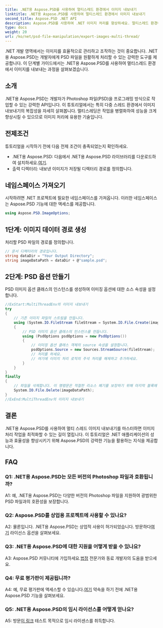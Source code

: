 ```yaml
---
title: .NET용 Aspose.PSD를 사용하여 멀티스레드 환경에서 이미지 내보내기
linktitle: .NET용 Aspose.PSD를 사용하여 멀티스레드 환경에서 이미지 내보내기
second_title: Aspose.PSD .NET API
description: Aspose.PSD를 사용하여 .NET 이미지 처리를 향상하세요. 멀티스레드 환경에서 이미지를 내보냅니다. 손쉽게 성능과 효율성을 향상하세요.
type: docs
weight: 20
url: /ko/net/psd-file-manipulation/export-images-multi-thread/
---
```

.NET 개발 영역에서는 이미지를 효율적으로 관리하고 조작하는 것이 중요합니다. .NET용 Aspose.PSD는 개발자에게 PSD 파일을 원활하게 처리할 수 있는 강력한 도구를 제공합니다. 이 단계별 가이드에서는 .NET용 Aspose.PSD를 사용하여 멀티스레드 환경에서 이미지를 내보내는 과정을 살펴보겠습니다.
## 소개
.NET용 Aspose.PSD는 개발자가 Photoshop 파일(PSD)을 프로그래밍 방식으로 작업할 수 있는 강력한 API입니다. 이 튜토리얼에서는 특히 다중 스레드 환경에서 이미지 내보내기의 복잡성을 자세히 살펴봅니다. 멀티스레딩은 작업을 병렬화하여 성능을 크게 향상시킬 수 있으므로 이미지 처리에 유용한 기술입니다.
## 전제조건
튜토리얼을 시작하기 전에 다음 전제 조건이 충족되었는지 확인하세요.
-  .NET용 Aspose.PSD: 다음에서 .NET용 Aspose.PSD 라이브러리를 다운로드하여 설치하세요.[여기](https://releases.aspose.com/psd/net/).
- 출력 디렉터리: 내보낸 이미지가 저장될 디렉터리 경로를 정의합니다.
## 네임스페이스 가져오기
시작하려면 .NET 프로젝트에 필요한 네임스페이스를 가져옵니다. 이러한 네임스페이스는 Aspose.PSD 기능에 대한 액세스를 제공합니다.
```csharp
using Aspose.PSD.ImageOptions;

```
## 1단계: 이미지 데이터 경로 생성
처리할 PSD 파일의 경로를 정의합니다.
```csharp
// 문서 디렉터리의 경로입니다.
string dataDir = "Your Output Directory";
string imageDataPath = dataDir + @"sample.psd";
```
## 2단계: PSD 옵션 만들기
PSD 이미지 옵션 클래스의 인스턴스를 생성하여 이미징 옵션에 대한 소스 속성을 설정합니다.
```csharp
//ExStart:MultiThreadEnv의 이미지 내보내기
try
{
    // 기존 이미지 파일의 스트림을 만듭니다.
    using (System.IO.FileStream fileStream = System.IO.File.Create(imageDataPath))
    {
        // PSD 이미지 옵션 클래스의 인스턴스를 만듭니다.
        using (PsdOptions psdOptions = new PsdOptions())
        {
            // 이미징 옵션 클래스 객체의 source 속성을 설정합니다.
            psdOptions.Source = new Sources.StreamSource(fileStream);
            // 처리를 하세요.
            // 여기에 이미지 처리 로직의 주석 처리를 해제하고 추가하세요.
        }
    }
}
finally
{
    // 파일을 삭제합니다. 이 명령문은 적절한 리소스 폐기를 보장하기 위해 마지막 블록에 있습니다.
    System.IO.File.Delete(imageDataPath);
}
//ExEnd:MultiThreadEnv의 이미지 내보내기
```
## 결론
.NET용 Aspose.PSD를 사용하여 멀티 스레드 이미지 내보내기를 마스터하면 이미지 처리 작업을 최적화할 수 있는 길이 열립니다. 이 튜토리얼은 .NET 애플리케이션의 성능과 효율성을 향상시키기 위해 Aspose.PSD의 강력한 기능을 활용하는 지식을 제공합니다.

## FAQ

### Q1: .NET용 Aspose.PSD는 모든 버전의 Photoshop 파일과 호환됩니까?

A1: 예, .NET용 Aspose.PSD는 다양한 버전의 Photoshop 파일을 지원하여 광범위한 PSD 파일과의 호환성을 보장합니다.

### Q2: Aspose.PSD를 상업용 프로젝트에 사용할 수 있나요?

 A2: 물론입니다. .NET용 Aspose.PSD는 상업적 사용이 허가되었습니다. 방문하다[여기](https://purchase.aspose.com/buy) 라이선스 옵션을 살펴보세요.

### Q3: .NET용 Aspose.PSD에 대한 지원을 어떻게 받을 수 있나요?

 A3: Aspose.PSD 커뮤니티에 가입하세요.[법정](https://forum.aspose.com/c/psd/34) 전문가와 동료 개발자의 도움을 받으세요.

### Q4: 무료 평가판이 제공됩니까?

 A4: 예, 무료 평가판에 액세스할 수 있습니다.[여기](https://releases.aspose.com/) 약속을 하기 전에 .NET용 Aspose.PSD 기능을 살펴보세요.

### Q5: .NET용 Aspose.PSD의 임시 라이선스를 어떻게 얻나요?

 A5: 방문[이 링크](https://purchase.aspose.com/temporary-license/) 테스트 목적으로 임시 라이센스를 취득합니다.